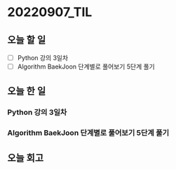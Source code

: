 # 20220907_TIL
## 오늘 할 일
- [ ] Python 강의 3일차
- [ ] Algorithm BaekJoon 단계별로 풀어보기 5단계 풀기

## 오늘 한 일
### Python 강의 3일차

### Algorithm BaekJoon 단계별로 풀어보기 5단계 풀기

## 오늘 회고
